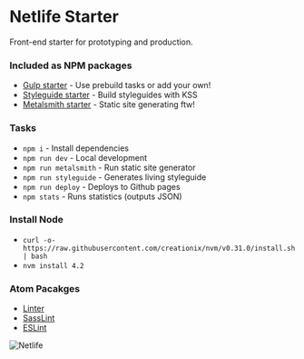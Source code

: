# Netlife Starter
Front-end starter for prototyping and production.

### Included as NPM packages
* [Gulp starter](https://github.com/netliferesearch/starter-gulp) - Use prebuild tasks or add your own!
* [Styleguide starter](https://github.com/netliferesearch/starter-styleguide) - Build styleguides with KSS
* [Metalsmith starter](https://github.com/netliferesearch/starter-metalsmith) - Static site generating ftw!

### Tasks
* `npm i` - Install dependencies
* `npm run dev` - Local development
* `npm run metalsmith` - Run static site generator
* `npm run styleguide` - Generates living styleguide
* `npm run deploy` - Deploys to Github pages
* `npm stats` - Runs statistics (outputs JSON)

### Install Node
* `curl -o- https://raw.githubusercontent.com/creationix/nvm/v0.31.0/install.sh | bash`
* `nvm install 4.2`

### Atom Pacakges
* [Linter](https://atom.io/packages/linter)
* [SassLint](https://atom.io/packages/linter-sass-lint)
* [ESLint](https://atom.io/packages/linter-eslint)

![Netlife](http://netliferesearch.com/assets/img/ansatte/bjarte-scenario.svg)
